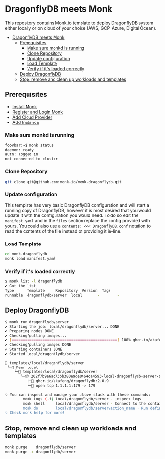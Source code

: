 # DragonflyDB meets Monk

This repository contains Monk.io template to deploy DragonflyDB system either locally or on cloud of your choice (AWS, GCP, Azure, Digital Ocean).

- [DragonflyDB meets Monk](#dragonflydb-meets-monk)
  - [Prerequisites](#prerequisites)
    - [Make sure monkd is running](#make-sure-monkd-is-running)
    - [Clone Repository](#clone-repository)
    - [Update configuration](#update-configuration)
    - [Load Template](#load-template)
    - [Verify if it's loaded correctly](#verify-if-its-loaded-correctly)
  - [Deploy DragonflyDB](#deploy-dragonflydb)
  - [Stop, remove and clean up workloads and templates](#stop-remove-and-clean-up-workloads-and-templates)

## Prerequisites

- [Install Monk](https://docs.monk.io/docs/get-monk)
- [Register and Login Monk](https://docs.monk.io/docs/acc-and-auth)
- [Add Cloud Provider](https://docs.monk.io/docs/cloud-provider)
- [Add Instance](https://docs.monk.io/docs/multi-cloud)

### Make sure monkd is running

```bash
foo@bar:~$ monk status
daemon: ready
auth: logged in
not connected to cluster
```

### Clone Repository

```bash
git clone git@github.com:monk-io/monk-dragonflydb.git
```

### Update configuration

This template has very basic DragonflyDB configuration and will start a running copy of DragonflyDB, however it is most desired that you would update it with the configuration you would need.
To do so edit the `manifest.yaml` and in the `files` section replace the config provided with yours.
You could also use a `contents: <<< DragonflyDB.conf` notation to read the contents of the file instead of providing it in-line.

### Load Template

```bash
cd monk-dragonflydb
monk load manifest.yaml
```

### Verify if it's loaded correctly

```bash
$ monk list -l dragonflydb
✔ Got the list
Type      Template     Repository  Version  Tags
runnable  dragonflydb/server  local       -        -
```

## Deploy DragonflyDB

```bash
$ monk run dragonflydb/server
✔ Starting the job: local/dragonflydb/server... DONE
✔ Preparing nodes DONE
✔ Checking/pulling images...
✔ [================================================] 100% ghcr.io/akafeng/dragonflydb:2.0.9 local
✔ Checking/pulling images DONE
✔ Starting containers DONE
✔ Started local/dragonflydb/server

🔩 templates/local/dragonflydb/server
 └─🧊 Peer local
    └─🔩 templates/local/dragonflydb/server
       └─📦 202f7b9e6ac73bb380e9de0464ca4593-local-dragonflydb-server-dragonflydb4
          ├─🧩 ghcr.io/akafeng/dragonflydb:2.0.9
          └─🔌 open tcp 1.1.1.1:179 -> 179

💡 You can inspect and manage your above stack with these commands:
        monk logs (-f) local/dragonflydb/server - Inspect logs
        monk shell     local/dragonflydb/server - Connect to the container's shell
        monk do        local/dragonflydb/server/action_name - Run defined action (if exists)
💡 Check monk help for more!
```

## Stop, remove and clean up workloads and templates

```bash
monk purge    dragonflydb/server
monk purge -x dragonflydb/server
```
